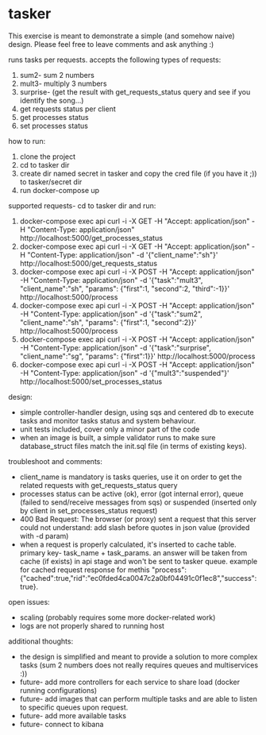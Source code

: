 # tasker

This exercise is meant to demonstrate a simple (and somehow naive) design. Please feel free to leave comments and ask anything :)

runs tasks per requests.
accepts the following types of requests:
1. sum2- sum 2 numbers
2. mult3- multiply 3 numbers
3. surprise- (get the result with get_requests_status query and see if you identify the song...)
4. get requests status per client
5. get processes status
6. set processes status

how to run:
1. clone the project
2. cd to tasker dir
3. create dir named secret in tasker and copy the cred file (if you have it ;)) to tasker/secret dir
4. run docker-compose up

supported requests- cd to tasker dir and run: 

1. docker-compose exec api curl -i -X GET -H "Accept: application/json" -H "Content-Type: application/json"  http://localhost:5000/get_processes_status
2. docker-compose exec api curl -i -X GET -H "Accept: application/json" -H "Content-Type: application/json" -d '{\"client_name\":\"sh\"}' http://localhost:5000/get_requests_status
3. docker-compose exec api curl -i -X POST -H "Accept: application/json" -H "Content-Type: application/json" -d '{\"task\":\"mult3\", \"client_name\":\"sh\", \"params\": {\"first\":1, \"second\":2, \"third\":-1}}' http://localhost:5000/process
4. docker-compose exec api curl -i -X POST -H "Accept: application/json" -H "Content-Type: application/json" -d '{\"task\":\"sum2\", \"client_name\":\"sh\", \"params\": {\"first\":1, \"second\":2}}' http://localhost:5000/process
5. docker-compose exec api curl -i -X POST -H "Accept: application/json" -H "Content-Type: application/json" -d '{\"task\":\"surprise\", \"client_name\":\"sg\", \"params\": {\"first\":1}}' http://localhost:5000/process
6. docker-compose exec api curl -i -X POST -H "Accept: application/json" -H "Content-Type: application/json" -d '{\"mult3\":\"suspended\"}' http://localhost:5000/set_processes_status


design:
* simple controller-handler design, using sqs and centered db to execute tasks and monitor tasks status and system behaviour.
* unit tests included, cover only a minor part of the code
* when an image is built, a simple validator runs to make sure database_struct files match the init.sql file (in terms of existing keys).


troubleshoot and comments:
* client_name is mandatory is tasks queries, use it on order to get the related requests with get_requests_status query
* processes status can be active (ok), error (got internal error), queue (failed to send/receive messages from sqs) or suspended (inserted only by client in set_processes_status request)
* 400 Bad Request: The browser (or proxy) sent a request that this server could not understand: add slash before quotes in json value (provided with -d param)
* when a request is properly calculated, it's inserted to cache table. primary key- task_name + task_params. an answer will be taken from cache (if exists) in api stage and won't be sent to tasker queue. example for cached request response for methis "process": {"cached":true,"rid":"ec0fded4ca0047c2a0bf04491c0f1ec8","success":true}.

open issues:
* scaling (probably requires some more docker-related work)
* logs are not properly shared to running host

additional thoughts:
* the design is simplified and meant to provide a solution to more complex tasks (sum 2 numbers does not really requires queues and multiservices :))
* future- add more controllers for each service to share load (docker running configurations)
* future- add images that can perform multiple tasks and are able to listen to specific queues upon request.
* future- add more available tasks
* future- connect to kibana





